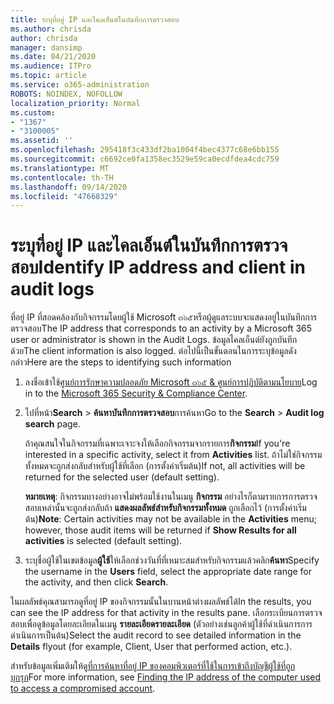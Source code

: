 ```yaml
---
title: ระบุที่อยู่ IP และไคลเอ็นต์ในบันทึกการตรวจสอบ
ms.author: chrisda
author: chrisda
manager: dansimp
ms.date: 04/21/2020
ms.audience: ITPro
ms.topic: article
ms.service: o365-administration
ROBOTS: NOINDEX, NOFOLLOW
localization_priority: Normal
ms.custom:
- "1367"
- "3100005"
ms.assetid: ''
ms.openlocfilehash: 295418f3c433df2ba1004f4bec4377c68e6bb155
ms.sourcegitcommit: c6692ce0fa1358ec3529e59ca0ecdfdea4cdc759
ms.translationtype: MT
ms.contentlocale: th-TH
ms.lasthandoff: 09/14/2020
ms.locfileid: "47668329"
---
```

# <a name="identify-ip-address-and-client-in-audit-logs"></a><span data-ttu-id="9c91e-102">ระบุที่อยู่ IP และไคลเอ็นต์ในบันทึกการตรวจสอบ</span><span class="sxs-lookup"><span data-stu-id="9c91e-102">Identify IP address and client in audit logs</span></span>

<span data-ttu-id="9c91e-103">ที่อยู่ IP ที่สอดคล้องกับกิจกรรมโดยผู้ใช้ Microsoft ๓๖๕หรือผู้ดูแลระบบจะแสดงอยู่ในบันทึกการตรวจสอบ</span><span class="sxs-lookup"><span data-stu-id="9c91e-103">The IP address that corresponds to an activity by a Microsoft 365 user or administrator is shown in the Audit Logs.</span></span> <span data-ttu-id="9c91e-104">ข้อมูลไคลเอ็นต์ยังถูกบันทึกด้วย</span><span class="sxs-lookup"><span data-stu-id="9c91e-104">The client information is also logged.</span></span> <span data-ttu-id="9c91e-105">ต่อไปนี้เป็นขั้นตอนในการระบุข้อมูลดังกล่าว</span><span class="sxs-lookup"><span data-stu-id="9c91e-105">Here are the steps to identifying such information</span></span>

1. <span data-ttu-id="9c91e-106">ลงชื่อเข้าใช้[ศูนย์การรักษาความปลอดภัย Microsoft ๓๖๕ & ศูนย์การปฏิบัติตามนโยบาย](https://protection.office.com/)</span><span class="sxs-lookup"><span data-stu-id="9c91e-106">Log in to the [Microsoft 365 Security & Compliance Center](https://protection.office.com/).</span></span>

2. <span data-ttu-id="9c91e-107">ไปที่หน้า**Search**  >  **ค้นหาบันทึกการตรวจสอบ**การค้นหา</span><span class="sxs-lookup"><span data-stu-id="9c91e-107">Go to the **Search** > **Audit log search** page.</span></span>

   <span data-ttu-id="9c91e-108">ถ้าคุณสนใจในกิจกรรมที่เฉพาะเจาะจงให้เลือกกิจกรรมจากรายการ**กิจกรรม**</span><span class="sxs-lookup"><span data-stu-id="9c91e-108">If you're interested in a specific activity, select it from **Activities** list.</span></span> <span data-ttu-id="9c91e-109">ถ้าไม่ใช่กิจกรรมทั้งหมดจะถูกส่งกลับสำหรับผู้ใช้ที่เลือก (การตั้งค่าเริ่มต้น)</span><span class="sxs-lookup"><span data-stu-id="9c91e-109">If not, all activities will be returned for the selected user (default setting).</span></span>

   <span data-ttu-id="9c91e-110">**หมายเหตุ**: กิจกรรมบางอย่างอาจไม่พร้อมใช้งานในเมนู **กิจกรรม** อย่างไรก็ตามรายการการตรวจสอบเหล่านั้นจะถูกส่งกลับถ้า **แสดงผลลัพธ์สำหรับกิจกรรมทั้งหมด** ถูกเลือกไว้ (การตั้งค่าเริ่มต้น)</span><span class="sxs-lookup"><span data-stu-id="9c91e-110">**Note**: Certain activities may not be available in the **Activities** menu; however, those audit items will be returned if **Show Results for all activities** is selected (default setting).</span></span>

3. <span data-ttu-id="9c91e-111">ระบุชื่อผู้ใช้ในเขตข้อมูล**ผู้ใช้**ให้เลือกช่วงวันที่ที่เหมาะสมสำหรับกิจกรรมแล้วคลิก**ค้นหา**</span><span class="sxs-lookup"><span data-stu-id="9c91e-111">Specify the username in the **Users** field, select the appropriate date range for the activity, and then click **Search**.</span></span>

<span data-ttu-id="9c91e-112">ในผลลัพธ์คุณสามารถดูที่อยู่ IP ของกิจกรรมนั้นในบานหน้าต่างผลลัพธ์ได้</span><span class="sxs-lookup"><span data-stu-id="9c91e-112">In the results, you can see the IP address for that activity in the results pane.</span></span> <span data-ttu-id="9c91e-113">เลือกระเบียนการตรวจสอบเพื่อดูข้อมูลโดยละเอียดในเมนู **รายละเอียดรายละเอียด** (ตัวอย่างเช่นลูกค้าผู้ใช้ที่ดำเนินการการดำเนินการเป็นต้น)</span><span class="sxs-lookup"><span data-stu-id="9c91e-113">Select the audit record to see detailed information in the **Details** flyout (for example, Client, User that performed action, etc.).</span></span>

<span data-ttu-id="9c91e-114">สำหรับข้อมูลเพิ่มเติมให้ดู[ที่การค้นหาที่อยู่ IP ของคอมพิวเตอร์ที่ใช้ในการเข้าถึงบัญชีผู้ใช้ที่ถูกบุกรุก](https://docs.microsoft.com/microsoft-365/compliance/auditing-troubleshooting-scenarios#find-the-ip-address-of-the-computer-used-to-access-a-compromised-account)</span><span class="sxs-lookup"><span data-stu-id="9c91e-114">For more information, see [Finding the IP address of the computer used to access a compromised account](https://docs.microsoft.com/microsoft-365/compliance/auditing-troubleshooting-scenarios#find-the-ip-address-of-the-computer-used-to-access-a-compromised-account).</span></span>
